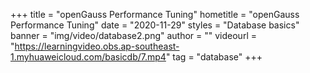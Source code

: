 +++
    title = "openGauss Performance Tuning"
    hometitle = "openGauss Performance Tuning"
    date = "2020-11-29"
    styles = "Database basics"
    banner = "img/video/database2.png"
    author = ""
    videourl = "https://learningvideo.obs.ap-southeast-1.myhuaweicloud.com/basicdb/7.mp4" 
    tag = "database"
+++